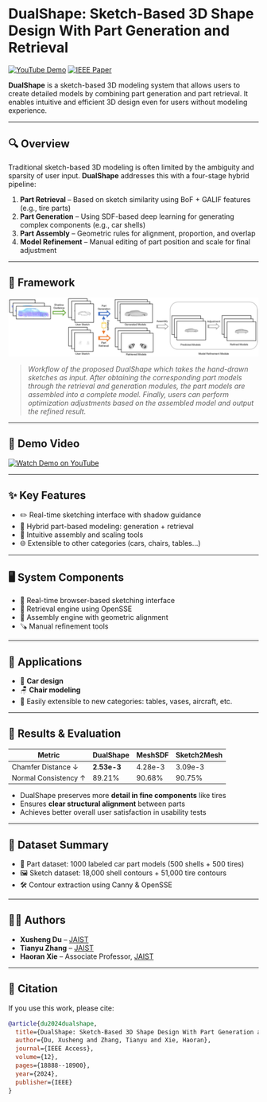# DualShape: Sketch-Based 3D Shape Design With Part Generation and Retrieval

[![YouTube Demo](https://img.shields.io/badge/YouTube-Demo-red?logo=youtube)](https://www.youtube.com/watch?v=1aLHfbPiyJc)
[![IEEE Paper](https://img.shields.io/badge/IEEE-Paper-blue?logo=ieee)](https://ieeexplore.ieee.org/document/10418885)

**DualShape** is a sketch-based 3D modeling system that allows users to create detailed models by combining part generation and part retrieval. It enables intuitive and efficient 3D design even for users without modeling experience.

---

## 🔍 Overview

Traditional sketch-based 3D modeling is often limited by the ambiguity and sparsity of user input. **DualShape** addresses this with a four-stage hybrid pipeline:

1. **Part Retrieval** – Based on sketch similarity using BoF + GALIF features (e.g., tire parts)
2. **Part Generation** – Using SDF-based deep learning for generating complex components (e.g., car shells)
3. **Part Assembly** – Geometric rules for alignment, proportion, and overlap
4. **Model Refinement** – Manual editing of part position and scale for final adjustment

---

## 🧠 Framework

![DualShape Framework](./framework.png)

> *Workflow of the proposed DualShape which takes the hand-drawn sketches as input. After obtaining the corresponding part models
through the retrieval and generation modules, the part models are assembled into a complete model. Finally, users can perform optimization
adjustments based on the assembled model and output the refined result.*
> 
---

## 🎥 Demo Video

[![Watch Demo on YouTube](https://img.youtube.com/vi/1aLHfbPiyJc/0.jpg)](https://www.youtube.com/watch?v=1aLHfbPiyJc)

---

## ✨ Key Features

- ✏️ Real-time sketching interface with shadow guidance
- 🔧 Hybrid part-based modeling: generation + retrieval
- 🧩 Intuitive assembly and scaling tools
- 🌐 Extensible to other categories (cars, chairs, tables...)

---

## 🖥 System Components

* 🎨 Real-time browser-based sketching interface
* 🧠 Retrieval engine using OpenSSE
* 🔧 Assembly engine with geometric alignment
* 🪚 Manual refinement tools

---

## 📌 Applications

* 🚗 **Car design**
* 🪑 **Chair modeling**
* 🧩 Easily extensible to new categories: tables, vases, aircraft, etc.

---

## 📐 Results & Evaluation

| Metric               | DualShape | MeshSDF | Sketch2Mesh |
|----------------------|-----------|---------|-------------|
| Chamfer Distance ↓   | **2.53e-3** | 4.28e-3 | 3.09e-3     |
| Normal Consistency ↑ | 89.21%    | 90.68%  | 90.75%      |

- DualShape preserves more **detail in fine components** like tires  
- Ensures **clear structural alignment** between parts  
- Achieves better overall user satisfaction in usability tests

---

## 📁 Dataset Summary

- 🧱 Part dataset: 1000 labeled car part models (500 shells + 500 tires)
- 🖼 Sketch dataset: 18,000 shell contours + 51,000 tire contours
- 🛠 Contour extraction using Canny & OpenSSE

---

## 🧑‍💻 Authors

* **Xusheng Du** – [JAIST](https://www.jaist.ac.jp/)
* **Tianyu Zhang** – [JAIST](https://www.jaist.ac.jp/)
* **Haoran Xie** – Associate Professor, [JAIST](https://www.jaist.ac.jp/)

---

## 📄 Citation

If you use this work, please cite:

```bibtex
@article{du2024dualshape,
  title={DualShape: Sketch-Based 3D Shape Design With Part Generation and Retrieval},
  author={Du, Xusheng and Zhang, Tianyu and Xie, Haoran},
  journal={IEEE Access},
  volume={12},
  pages={18888--18900},
  year={2024},
  publisher={IEEE}
}
